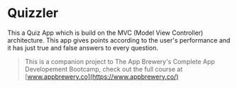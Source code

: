 
#  Quizzler

This a Quiz App which is build on the MVC (Model View Controller) architecture. This app gives points according to the user's performance and it has just true and false answers to every question. 


>This is a companion project to The App Brewery's Complete App Developement Bootcamp, check out the full course at [www.appbrewery.co](https://www.appbrewery.co/)


